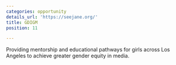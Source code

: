 ```yaml
---
categories: opportunity
details_url: 'https://seejane.org/'
title: GDIGM
position: 11

---
```


Providing mentorship and educational pathways for girls across Los Angeles to achieve greater gender equity in media.
